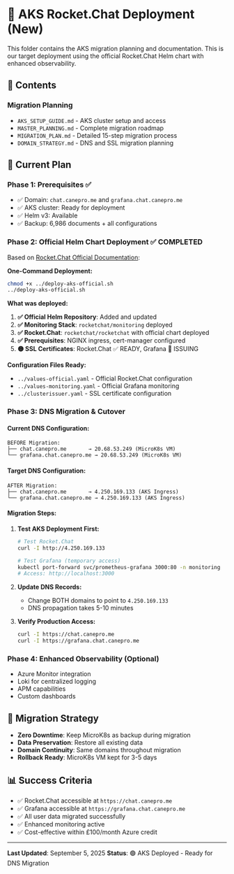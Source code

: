 # 🚀 AKS Rocket.Chat Deployment (New)

This folder contains the AKS migration planning and documentation. This is our target deployment using the official Rocket.Chat Helm chart with enhanced observability.

## 📁 Contents

### Migration Planning
- `AKS_SETUP_GUIDE.md` - AKS cluster setup and access
- `MASTER_PLANNING.md` - Complete migration roadmap
- `MIGRATION_PLAN.md` - Detailed 15-step migration process
- `DOMAIN_STRATEGY.md` - DNS and SSL migration planning

## 🎯 Current Plan

### Phase 1: Prerequisites ✅
- ✅ Domain: `chat.canepro.me` and `grafana.chat.canepro.me`
- ✅ AKS cluster: Ready for deployment
- ✅ Helm v3: Available
- ✅ Backup: 6,986 documents + all configurations

### Phase 2: Official Helm Chart Deployment ✅ COMPLETED
Based on [Rocket.Chat Official Documentation](https://docs.rocket.chat/docs/deploy-with-kubernetes):

**One-Command Deployment:**
```bash
chmod +x ../deploy-aks-official.sh
../deploy-aks-official.sh
```

**What was deployed:**
1. **✅ Official Helm Repository**: Added and updated
2. **✅ Monitoring Stack**: `rocketchat/monitoring` deployed
3. **✅ Rocket.Chat**: `rocketchat/rocketchat` with official chart deployed
4. **✅ Prerequisites**: NGINX ingress, cert-manager configured
5. **🟡 SSL Certificates**: Rocket.Chat ✅ READY, Grafana 🔄 ISSUING

**Configuration Files Ready:**
- `../values-official.yaml` - Official Rocket.Chat configuration
- `../values-monitoring.yaml` - Official Grafana monitoring
- `../clusterissuer.yaml` - SSL certificate configuration

### Phase 3: DNS Migration & Cutover

#### **Current DNS Configuration:**
```
BEFORE Migration:
├── chat.canepro.me       → 20.68.53.249 (MicroK8s VM)
└── grafana.chat.canepro.me → 20.68.53.249 (MicroK8s VM)
```

#### **Target DNS Configuration:**
```
AFTER Migration:
├── chat.canepro.me       → 4.250.169.133 (AKS Ingress)
└── grafana.chat.canepro.me → 4.250.169.133 (AKS Ingress)
```

#### **Migration Steps:**
1. **Test AKS Deployment First:**
   ```bash
   # Test Rocket.Chat
   curl -I http://4.250.169.133

   # Test Grafana (temporary access)
   kubectl port-forward svc/prometheus-grafana 3000:80 -n monitoring
   # Access: http://localhost:3000
   ```

2. **Update DNS Records:**
   - Change BOTH domains to point to `4.250.169.133`
   - DNS propagation takes 5-10 minutes

3. **Verify Production Access:**
   ```bash
   curl -I https://chat.canepro.me
   curl -I https://grafana.chat.canepro.me
   ```

### Phase 4: Enhanced Observability (Optional)
- Azure Monitor integration
- Loki for centralized logging
- APM capabilities
- Custom dashboards

## 🔄 Migration Strategy

- **Zero Downtime**: Keep MicroK8s as backup during migration
- **Data Preservation**: Restore all existing data
- **Domain Continuity**: Same domains throughout migration
- **Rollback Ready**: MicroK8s VM kept for 3-5 days

## 📊 Success Criteria

- ✅ Rocket.Chat accessible at `https://chat.canepro.me`
- ✅ Grafana accessible at `https://grafana.chat.canepro.me`
- ✅ All user data migrated successfully
- ✅ Enhanced monitoring active
- ✅ Cost-effective within £100/month Azure credit

---

**Last Updated**: September 5, 2025
**Status**: 🟢 AKS Deployed - Ready for DNS Migration

